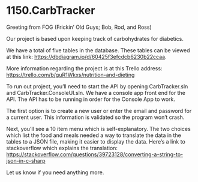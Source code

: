 # 1150.CarbTracker
Greeting from FOG (Frickin’ Old Guys; Bob, Rod, and Ross)

Our project is based upon keeping track of carbohydrates for diabetics.

We have a total of five tables in the database. These tables can be viewed at this link: https://dbdiagram.io/d/60425f3efcdcb6230b22ccaa.

More information regarding the project is at this Trello address: https://trello.com/b/guR1Wkxs/nutrition-and-dieting

To run out project, you’ll need to start the API by opening CarbTracker.sln and CarbTracker.ConsoleUI.sln. We have a console app front end for the API. The API has to be running in order for the Console App to work.

The first option is to create a new user or enter the email and password for a current user. This information is validated so the program won’t crash.

Next, you’ll see a 10 item menu which is self-explanatory. The two choices which list the food and meals needed a way to translate the data in the tables to a JSON file, making it easier to display the data. Here’s a link to stackoverflow which explains the translation: https://stackoverflow.com/questions/39723128/converting-a-string-to-json-in-c-sharp

Let us know if you need anything more.

